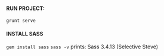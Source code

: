 #### RUN PROJECT:
`grunt serve`

#### INSTALL SASS
`gem install sass`
`sass -v`
prints: Sass 3.4.13 (Selective Steve)
